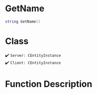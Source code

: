 # GetName
```lua
string GetName()
```
# Class
✔️ `Server: CEntityInstance`  
✔️ `Client: CEntityInstance`  

# Function Description

